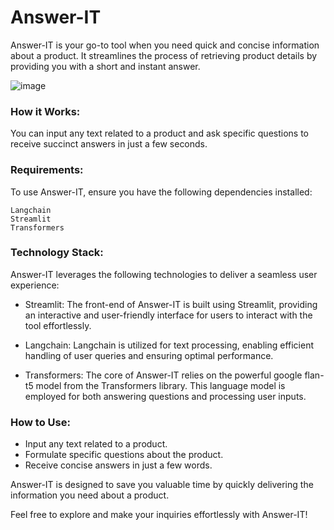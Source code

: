 # Answer-IT

Answer-IT is your go-to tool when you need quick and concise information about a product. It streamlines the process of retrieving product details by providing you with a short and instant answer.

![image](https://github.com/phoeenniixx/Answer-IT/assets/116151399/46c3ce8c-be42-497c-b447-187c56be1d19)

### How it Works:
You can input any text related to a product and ask specific questions to receive succinct answers in just a few seconds.

### Requirements:
To use Answer-IT, ensure you have the following dependencies installed:

    Langchain
    Streamlit
    Transformers
    
### Technology Stack:
Answer-IT leverages the following technologies to deliver a seamless user experience:

   - Streamlit: The front-end of Answer-IT is built using Streamlit, providing an interactive and user-friendly interface for users to interact with the tool effortlessly.
   
   - Langchain: Langchain is utilized for text processing, enabling efficient handling of user queries and ensuring optimal performance.
   
   - Transformers: The core of Answer-IT relies on the powerful google flan-t5 model from the Transformers library. This language model is employed for both answering questions and processing user inputs.

### How to Use:
- Input any text related to a product.
- Formulate specific questions about the product.
- Receive concise answers in just a few words.
  
Answer-IT is designed to save you valuable time by quickly delivering the information you need about a product.

Feel free to explore and make your inquiries effortlessly with Answer-IT!
